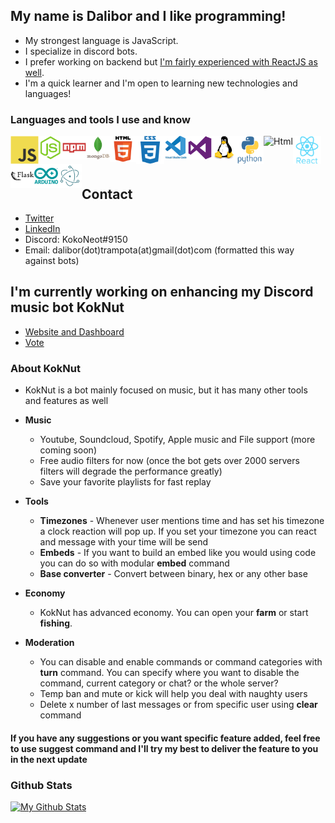 ## My name is Dalibor and I like programming!
- My strongest language is JavaScript. 
- I specialize in discord bots. 
- I prefer working on backend but [I'm fairly experienced with ReactJS as well](https://koknut.xyz).
- I'm a quick learner and I'm open to learning new technologies and languages!

### Languages and tools I use and know
<a href="https://developer.mozilla.org/en-US/docs/Web/JavaScript" target="_blank"> <img align="left" alt="JavaScript" height ="45px"  src="./logos/javascript.svg"> </a>
<a href="https://nodejs.org/en/" target="_blank"> <img align="left" src="./logos/nodejs.svg" alt="nodejs" height="38px"/> </a>
<a href="https://www.npmjs.com/" target="_blank"> <img align="left" src="./logos/npm.svg" alt="npm" height="38px"/> </a>
<a href="https://www.mongodb.com/" target="_blank"> <img align="left" src="./logos/mongodb.svg" alt="mongodb" height="38px"/> </a>
<a href="https://html.com/" target="_blank"> <img align="left" alt="Html" height ="42px" src="./logos/html.svg"> </a>
<a href="https://www.w3schools.com/css/css_intro.asp" target="_blank"> <img align="left" alt="css" height ="45px" src="./logos/css.svg"> </a>
<a href="https://code.visualstudio.com/" target="_blank"> <img align="left" src="./logos/vscode.svg" alt="vscode" height="38px"/> </a>
<a href="https://visualstudio.microsoft.com/cs/downloads/" target="_blank"> <img align="left" src="./logos/vs.svg" alt="vs" height="38px"/> </a>
<a href="https://www.linux.org/" target="_blank"> <img align="left" src="./logos/linux.svg" alt="linux" height="38px"/> </a>
<a href="https://www.python.org" target="_blank"><img align="left" alt="Python" height ="45px" src="./logos/python.svg"></a>
<a href="https://www.lua.org/" target="_blank"> <img align="left" alt="Html" height ="42px" src="./logos/lua.svg"> </a>
<a href="https://reactjs.org/" target="_blank"> <img align="left" alt="React" height ="45px" src="./logos/reactjs.svg"></a>
<a href="https://flask.palletsprojects.com/en/2.0.x/" target="_blank"> <img align="left" src="./logos/flask.svg" alt="flask" height="38px"/> </a>
<a href="https://www.arduino.cc/" target="_blank"> <img align="left" src="./logos/arduino.svg" alt="arduino" height="38px"/> </a>
<a href="https://www.electronjs.org/" target="_blank"> <img align="left" src="./logos/electron.svg" alt="electron" height="38px"/> </a>
<br>
<br>
<br>

## Contact
- [Twitter](https://twitter.com/daliborin)
- [LinkedIn](https://www.linkedin.com/in/dalibortrampota/)
- Discord: KokoNeot#9150
- Email: dalibor(dot)trampota(at)gmail(dot)com (formatted this way against bots)

## I'm currently working on enhancing my Discord music bot KokNut
- [Website and Dashboard](https://koknut.xyz)
- [Vote](https://top.gg/bot/583995825269768211)

### About KokNut
 - KokNut is a bot mainly focused on music, but it has many other tools and features as well
 
 - **Music**
   - Youtube, Soundcloud, Spotify, Apple music and File support (more coming soon) 
   - Free audio filters for now (once the bot gets over 2000 servers filters will degrade the performance greatly)
   - Save your favorite playlists for fast replay
 
 - **Tools**
   - **Timezones** - Whenever user mentions time and has set his timezone a clock reaction will pop up. If you set your timezone you can react and message with your time will be send
   - **Embeds** - If you want to build an embed like you would using code you can do so with modular **embed** command
   - **Base converter** - Convert between binary, hex or any other base
   
 - **Economy**
   - KokNut has advanced economy. You can open your **farm** or start **fishing**.
 
 - **Moderation**
   - You can disable and enable commands or command categories with **turn** command. You can specify where you want to disable the command, current category or chat? or the whole server?
   - Temp ban and mute or kick will help you deal with naughty users
   - Delete x number of last messages or from specific user using **clear** command
   
#### If you have any suggestions or you want specific feature added, feel free to use **suggest** command and I'll try my best to deliver the feature to you in the next update

### Github Stats
[![My Github Stats](https://github-readme-stats.vercel.app/api?username=dalibortrampota)](https://github.com/anuraghazra/github-readme-stats)
